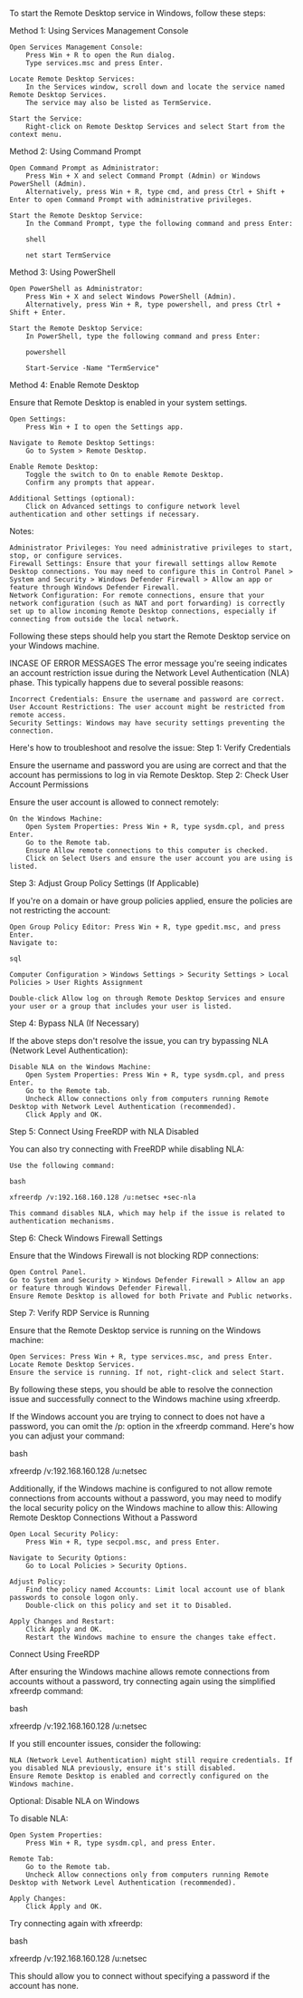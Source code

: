 To start the Remote Desktop service in Windows, follow these steps:

Method 1: Using Services Management Console

    Open Services Management Console:
        Press Win + R to open the Run dialog.
        Type services.msc and press Enter.

    Locate Remote Desktop Services:
        In the Services window, scroll down and locate the service named Remote Desktop Services.
        The service may also be listed as TermService.

    Start the Service:
        Right-click on Remote Desktop Services and select Start from the context menu.

Method 2: Using Command Prompt

    Open Command Prompt as Administrator:
        Press Win + X and select Command Prompt (Admin) or Windows PowerShell (Admin).
        Alternatively, press Win + R, type cmd, and press Ctrl + Shift + Enter to open Command Prompt with administrative privileges.

    Start the Remote Desktop Service:
        In the Command Prompt, type the following command and press Enter:

        shell

        net start TermService

Method 3: Using PowerShell

    Open PowerShell as Administrator:
        Press Win + X and select Windows PowerShell (Admin).
        Alternatively, press Win + R, type powershell, and press Ctrl + Shift + Enter.

    Start the Remote Desktop Service:
        In PowerShell, type the following command and press Enter:

        powershell

        Start-Service -Name "TermService"

Method 4: Enable Remote Desktop

Ensure that Remote Desktop is enabled in your system settings.

    Open Settings:
        Press Win + I to open the Settings app.

    Navigate to Remote Desktop Settings:
        Go to System > Remote Desktop.

    Enable Remote Desktop:
        Toggle the switch to On to enable Remote Desktop.
        Confirm any prompts that appear.

    Additional Settings (optional):
        Click on Advanced settings to configure network level authentication and other settings if necessary.

Notes:

    Administrator Privileges: You need administrative privileges to start, stop, or configure services.
    Firewall Settings: Ensure that your firewall settings allow Remote Desktop connections. You may need to configure this in Control Panel > System and Security > Windows Defender Firewall > Allow an app or feature through Windows Defender Firewall.
    Network Configuration: For remote connections, ensure that your network configuration (such as NAT and port forwarding) is correctly set up to allow incoming Remote Desktop connections, especially if connecting from outside the local network.

Following these steps should help you start the Remote Desktop service on your Windows machine.






INCASE OF ERROR MESSAGES
The error message you're seeing indicates an account restriction issue during the Network Level Authentication (NLA) phase. This typically happens due to several possible reasons:

    Incorrect Credentials: Ensure the username and password are correct.
    User Account Restrictions: The user account might be restricted from remote access.
    Security Settings: Windows may have security settings preventing the connection.

Here's how to troubleshoot and resolve the issue:
Step 1: Verify Credentials

Ensure the username and password you are using are correct and that the account has permissions to log in via Remote Desktop.
Step 2: Check User Account Permissions

Ensure the user account is allowed to connect remotely:

    On the Windows Machine:
        Open System Properties: Press Win + R, type sysdm.cpl, and press Enter.
        Go to the Remote tab.
        Ensure Allow remote connections to this computer is checked.
        Click on Select Users and ensure the user account you are using is listed.

Step 3: Adjust Group Policy Settings (If Applicable)

If you're on a domain or have group policies applied, ensure the policies are not restricting the account:

    Open Group Policy Editor: Press Win + R, type gpedit.msc, and press Enter.
    Navigate to:

    sql

    Computer Configuration > Windows Settings > Security Settings > Local Policies > User Rights Assignment

    Double-click Allow log on through Remote Desktop Services and ensure your user or a group that includes your user is listed.

Step 4: Bypass NLA (If Necessary)

If the above steps don't resolve the issue, you can try bypassing NLA (Network Level Authentication):

    Disable NLA on the Windows Machine:
        Open System Properties: Press Win + R, type sysdm.cpl, and press Enter.
        Go to the Remote tab.
        Uncheck Allow connections only from computers running Remote Desktop with Network Level Authentication (recommended).
        Click Apply and OK.

Step 5: Connect Using FreeRDP with NLA Disabled

You can also try connecting with FreeRDP while disabling NLA:

    Use the following command:

    bash

    xfreerdp /v:192.168.160.128 /u:netsec +sec-nla

    This command disables NLA, which may help if the issue is related to authentication mechanisms.

Step 6: Check Windows Firewall Settings

Ensure that the Windows Firewall is not blocking RDP connections:

    Open Control Panel.
    Go to System and Security > Windows Defender Firewall > Allow an app or feature through Windows Defender Firewall.
    Ensure Remote Desktop is allowed for both Private and Public networks.

Step 7: Verify RDP Service is Running

Ensure that the Remote Desktop service is running on the Windows machine:

    Open Services: Press Win + R, type services.msc, and press Enter.
    Locate Remote Desktop Services.
    Ensure the service is running. If not, right-click and select Start.

By following these steps, you should be able to resolve the connection issue and successfully connect to the Windows machine using xfreerdp.



If the Windows account you are trying to connect to does not have a password, you can omit the /p: option in the xfreerdp command. Here's how you can adjust your command:

bash

xfreerdp /v:192.168.160.128 /u:netsec

Additionally, if the Windows machine is configured to not allow remote connections from accounts without a password, you may need to modify the local security policy on the Windows machine to allow this:
Allowing Remote Desktop Connections Without a Password

    Open Local Security Policy:
        Press Win + R, type secpol.msc, and press Enter.

    Navigate to Security Options:
        Go to Local Policies > Security Options.

    Adjust Policy:
        Find the policy named Accounts: Limit local account use of blank passwords to console logon only.
        Double-click on this policy and set it to Disabled.

    Apply Changes and Restart:
        Click Apply and OK.
        Restart the Windows machine to ensure the changes take effect.

Connect Using FreeRDP

After ensuring the Windows machine allows remote connections from accounts without a password, try connecting again using the simplified xfreerdp command:

bash

xfreerdp /v:192.168.160.128 /u:netsec

If you still encounter issues, consider the following:

    NLA (Network Level Authentication) might still require credentials. If you disabled NLA previously, ensure it's still disabled.
    Ensure Remote Desktop is enabled and correctly configured on the Windows machine.

Optional: Disable NLA on Windows

To disable NLA:

    Open System Properties:
        Press Win + R, type sysdm.cpl, and press Enter.

    Remote Tab:
        Go to the Remote tab.
        Uncheck Allow connections only from computers running Remote Desktop with Network Level Authentication (recommended).

    Apply Changes:
        Click Apply and OK.

Try connecting again with xfreerdp:

bash

xfreerdp /v:192.168.160.128 /u:netsec

This should allow you to connect without specifying a password if the account has none.
